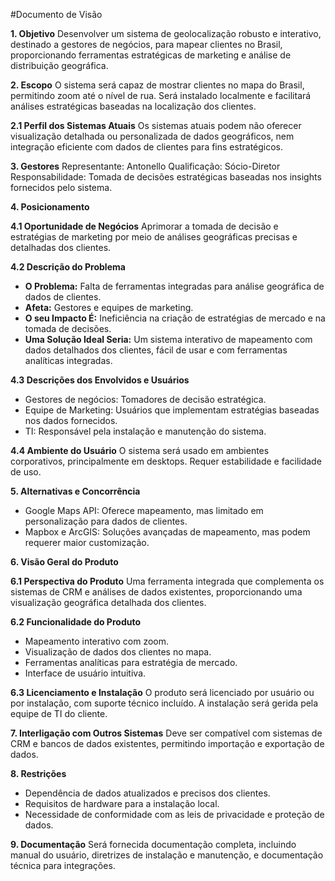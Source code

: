 #Documento de Visão

**1. Objetivo**
Desenvolver um sistema de geolocalização robusto e interativo, destinado a gestores de negócios, para mapear clientes no Brasil, proporcionando ferramentas estratégicas de marketing e análise de distribuição geográfica.

**2. Escopo**
O sistema será capaz de mostrar clientes no mapa do Brasil, permitindo zoom até o nível de rua. Será instalado localmente e facilitará análises estratégicas baseadas na localização dos clientes.

**2.1 Perfil dos Sistemas Atuais**
Os sistemas atuais podem não oferecer visualização detalhada ou personalizada de dados geográficos, nem integração eficiente com dados de clientes para fins estratégicos.

**3. Gestores**
Representante: Antonello
Qualificação: Sócio-Diretor
Responsabilidade: Tomada de decisões estratégicas baseadas nos insights fornecidos pelo sistema.

**4. Posicionamento**

**4.1 Oportunidade de Negócios**
Aprimorar a tomada de decisão e estratégias de marketing por meio de análises geográficas precisas e detalhadas dos clientes.

**4.2 Descrição do Problema**

- **O Problema:** Falta de ferramentas integradas para análise geográfica de dados de clientes.
- **Afeta:** Gestores e equipes de marketing.
- **O seu Impacto É:** Ineficiência na criação de estratégias de mercado e na tomada de decisões.
- **Uma Solução Ideal Seria:** Um sistema interativo de mapeamento com dados detalhados dos clientes, fácil de usar e com ferramentas analíticas integradas.

**4.3 Descrições dos Envolvidos e Usuários**

- Gestores de negócios: Tomadores de decisão estratégica.
- Equipe de Marketing: Usuários que implementam estratégias baseadas nos dados fornecidos.
- TI: Responsável pela instalação e manutenção do sistema.

**4.4 Ambiente do Usuário**
O sistema será usado em ambientes corporativos, principalmente em desktops. Requer estabilidade e facilidade de uso.

**5. Alternativas e Concorrência**

- Google Maps API: Oferece mapeamento, mas limitado em personalização para dados de clientes.
- Mapbox e ArcGIS: Soluções avançadas de mapeamento, mas podem requerer maior customização.

**6. Visão Geral do Produto**

**6.1 Perspectiva do Produto**
Uma ferramenta integrada que complementa os sistemas de CRM e análises de dados existentes, proporcionando uma visualização geográfica detalhada dos clientes.

**6.2 Funcionalidade do Produto**

- Mapeamento interativo com zoom.
- Visualização de dados dos clientes no mapa.
- Ferramentas analíticas para estratégia de mercado.
- Interface de usuário intuitiva.

**6.3 Licenciamento e Instalação**
O produto será licenciado por usuário ou por instalação, com suporte técnico incluído. A instalação será gerida pela equipe de TI do cliente.

**7. Interligação com Outros Sistemas**
Deve ser compatível com sistemas de CRM e bancos de dados existentes, permitindo importação e exportação de dados.

**8. Restrições**

- Dependência de dados atualizados e precisos dos clientes.
- Requisitos de hardware para a instalação local.
- Necessidade de conformidade com as leis de privacidade e proteção de dados.

**9. Documentação**
Será fornecida documentação completa, incluindo manual do usuário, diretrizes de instalação e manutenção, e documentação técnica para integrações.
